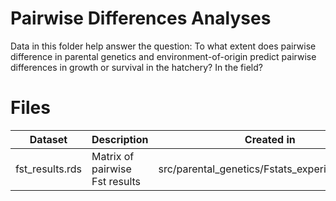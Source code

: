 # Pairwise Differences Analyses
Data in this folder help answer the question: To what extent does pairwise difference in parental genetics and environment-of-origin predict pairwise differences in growth or survival in the hatchery? In the field?

# Files

| Dataset    | Description | Created in |
| -------- | ------- | ------- |
| fst_results.rds | Matrix of pairwise Fst results | src/parental_genetics/Fstats_experimental.Rmd | 
